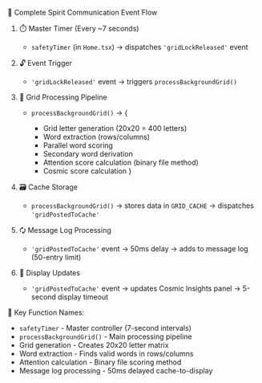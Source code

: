 🔄 Complete Spirit Communication Event Flow

1. ⏱️ Master Timer (Every \~7 seconds)

   * `safetyTimer` (in `Home.tsx`) → dispatches `'gridLockReleased'` event

2. 🔓 Event Trigger

   * `'gridLockReleased'` event → triggers `processBackgroundGrid()`

3. 🧬 Grid Processing Pipeline

   * `processBackgroundGrid()` → {

     * Grid letter generation (20x20 = 400 letters)
     * Word extraction (rows/columns)
     * Parallel word scoring
     * Secondary word derivation
     * Attention score calculation (binary file method)
     * Cosmic score calculation
       }

4. 🗃️ Cache Storage

   * `processBackgroundGrid()` → stores data in `GRID_CACHE` → dispatches `'gridPostedToCache'`

5. 🗘️ Message Log Processing

   * `'gridPostedToCache'` event → 50ms delay → adds to message log (50-entry limit)

6. 🎥 Display Updates

   * `'gridPostedToCache'` event → updates Cosmic Insights panel → 5-second display timeout

🌟 Key Function Names:

* `safetyTimer` - Master controller (7-second intervals)
* `processBackgroundGrid()` - Main processing pipeline
* Grid generation - Creates 20x20 letter matrix
* Word extraction - Finds valid words in rows/columns
* Attention calculation - Binary file scoring method
* Message log processing - 50ms delayed cache-to-display
